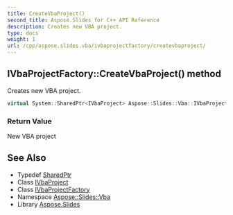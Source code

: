 ```yaml
---
title: CreateVbaProject()
second_title: Aspose.Slides for C++ API Reference
description: Creates new VBA project.
type: docs
weight: 1
url: /cpp/aspose.slides.vba/ivbaprojectfactory/createvbaproject/
---
```

## IVbaProjectFactory::CreateVbaProject() method


Creates new VBA project.

```cpp
virtual System::SharedPtr<IVbaProject> Aspose::Slides::Vba::IVbaProjectFactory::CreateVbaProject()=0
```


### Return Value

New VBA project

## See Also

* Typedef [SharedPtr](../../system/sharedptr/)
* Class [IVbaProject](../ivbaproject/)
* Class [IVbaProjectFactory](./)
* Namespace [Aspose::Slides::Vba](../)
* Library [Aspose.Slides](../../)